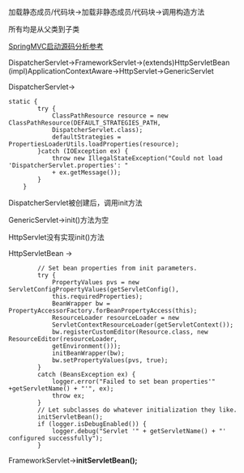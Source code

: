 加载静态成员/代码块->加载非静态成员/代码块->调用构造方法

所有均是从父类到子类

[SpringMVC启动源码分析参考](http://lib.csdn.net/article/java/32247)


DispatcherServlet->FrameworkServlet->(extends)HttpServletBean (impl)ApplicationContextAware->HttpServlet->GenericServlet

DispatcherServlet->

```
static {
		try {
			ClassPathResource resource = new ClassPathResource(DEFAULT_STRATEGIES_PATH,
            DispatcherServlet.class);
			defaultStrategies = PropertiesLoaderUtils.loadProperties(resource);
		}catch (IOException ex) {
			throw new IllegalStateException("Could not load 'DispatcherServlet.properties': " 
			+ ex.getMessage());
		}
	}
```

DispatcherServlet被创建后，调用init方法

GenericServlet->init()方法为空

HttpServlet没有实现init()方法

HttpServletBean ->
```
		// Set bean properties from init parameters.
		try {
			PropertyValues pvs = new ServletConfigPropertyValues(getServletConfig(),
            this.requiredProperties);
			BeanWrapper bw = PropertyAccessorFactory.forBeanPropertyAccess(this);
			ResourceLoader resourceLoader = new
            ServletContextResourceLoader(getServletContext());
			bw.registerCustomEditor(Resource.class, new ResourceEditor(resourceLoader,
            getEnvironment()));
			initBeanWrapper(bw);
			bw.setPropertyValues(pvs, true);
		}
		catch (BeansException ex) {
			logger.error("Failed to set bean properties'" +getServletName() + "'", ex);
			throw ex;
		}
		// Let subclasses do whatever initialization they like.
		initServletBean();
		if (logger.isDebugEnabled()) {
			logger.debug("Servlet '" + getServletName() + "' configured successfully");
		}
```
FrameworkServlet->**initServletBean();**

